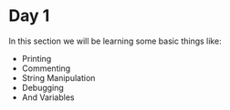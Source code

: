 # Day 1

In this section we will be learning some basic things like:
* Printing
* Commenting
* String Manipulation
* Debugging
* And Variables